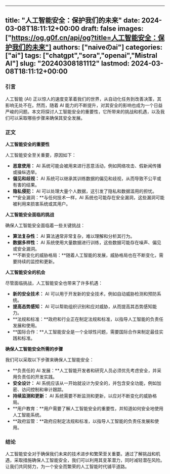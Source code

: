 
---
title: "人工智能安全：保护我们的未来"
date: 2024-03-08T18:11:12+00:00
draft: false
images: ["https://og.g0f.cn/api/og?title=人工智能安全：保护我们的未来"]
authors: ["naiveのai"]
categories: ["ai"]
tags: ["chatgpt","sora","openai","Mistral AI"]
slug: "20240308181112"
lastmod: 2024-03-08T18:11:12+00:00
---
### 引言

人工智能 (AI) 正以惊人的速度变革着我们的世界，从自动化任务到改善决策，其影响无处不在。然而，随着 AI 能力的不断提升，对其安全的影响也成为一个日益严峻的问题。本文将探讨人工智能安全的重要性，它所带来的挑战和机遇，以及我们可以采取哪些步骤来确保其安全发展。

### 正文

**人工智能安全的重要性**

人工智能安全至关重要，原因如下：

- **恶意使用：** AI 系统可能会被用来进行恶意活动，例如网络攻击、假新闻传播或操纵选举。
- **偏见和歧视：** AI 系统可以继承其训练数据的偏见和歧视，从而导致不公平或有害的结果。
- **隐私侵犯：** AI 可以处理大量个人数据，这引发了隐私和数据滥用的担忧。
- **安全漏洞：**与任何技术一样，AI 系统也可能存在安全漏洞，这些漏洞可能被利用来损害系统或其用户。

**人工智能安全面临的挑战**

确保人工智能安全面临着一些关键挑战：

- **算法复杂性：** AI 算法通常非常复杂，难以理解和分析其行为。
- **数据多样性：** AI 系统使用大量数据进行训练，这些数据可能存在噪声、偏见或安全漏洞。
- **不断变化的威胁格局：**随着人工智能的发展，威胁格局也在不断变化，需要持续的监控和更新。

**人工智能安全的机会**

尽管面临挑战，人工智能安全也带来了许多机遇：

- **新的安全技术：** AI 可以用于开发新的安全技术，例如自动威胁检测和预防系统。
- **提高态势感知：** AI 可以帮助组织识别和应对威胁，从而提高其态势感知能力。
- **法规和标准：**政府和行业正在制定法规和标准，以指导人工智能的负责任发展和使用。
- **国际合作：**人工智能安全是一个全球性问题，需要国际合作来制定最佳实践和标准。

**确保人工智能安全所需的步骤**

我们可以采取以下步骤来确保人工智能安全：

- **负责任的 AI 发展：**人工智能开发者和研究人员必须优先考虑安全，并采用负责任的开发实践。
- **安全设计：** AI 系统应该从一开始就设计为安全的，并包含安全功能，例如加密、访问控制和审计跟踪。
- **持续监测和更新：** AI 系统需要不断监测和更新，以应对不断变化的威胁格局。
- **用户教育：**用户需要了解人工智能安全的重要性，并知道如何安全地使用人工智能系统。
- **政府监管：**政府应制定法规和标准，以指导人工智能的负责任发展和使用。

### 结论

人工智能安全对于确保我们未来的技术进步和繁荣至关重要。通过了解挑战和机遇，采取措施确保人工智能安全，我们可以利用其变革潜力，同时减轻潜在风险。让我们共同努力，为一个安全而繁荣的人工智能时代铺平道路。